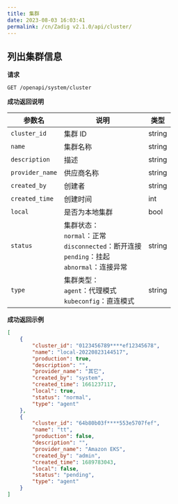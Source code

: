 ```yaml
---
title: 集群
date: 2023-08-03 16:03:41
permalink: /cn/Zadig v2.1.0/api/cluster/
---
```


## 列出集群信息

**请求**

```
GET /openapi/system/cluster
```

**成功返回说明**

| 参数名          | 说明                                                         | 类型   |
| --------------- | ------------------------------------------------------------ | ------ |
| `cluster_id`    | 集群 ID                                                      | string |
| `name`          | 集群名称                                                     | string |
| `description`   | 描述                                                         | string |
| `provider_name` | 供应商名称                                                   | string |
| `created_by`    | 创建者                                                       | string |
| `created_time`  | 创建时间                                                     | int    |
| `local`         | 是否为本地集群                                               | bool   |
| `status`        | 集群状态：<br /> `normal`：正常<br />`disconnected`：断开连接<br />`pending`：挂起<br />`abnormal`：连接异常 | string |
| `type`          | 集群类型：<br /> `agent`：代理模式<br />`kubeconfig`：直连模式 | string |

**成功返回示例**

```json
[
    {
        "cluster_id": "0123456789****ef12345678",
        "name": "local-20220823144517",
        "production": true,
        "description": "",
        "provider_name": "其它",
        "created_by": "system",
        "created_time": 1661237117,
        "local": true,
        "status": "normal",
        "type": "agent"
    },
    {
        "cluster_id": "64b80b03f****553e5707fef",
        "name": "tt",
        "production": false,
        "description": "",
        "provider_name": "Amazon EKS",
        "created_by": "admin",
        "created_time": 1689783043,
        "local": false,
        "status": "pending",
        "type": "agent"
    }
]
```

